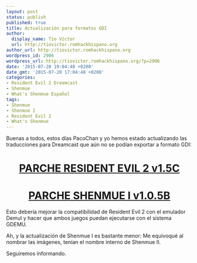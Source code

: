 ```yaml
---
layout: post
status: publish
published: true
title: Actualización para formatos GDI
author:
  display_name: Tío Víctor
  url: http://tiovictor.romhackhispano.org
author_url: http://tiovictor.romhackhispano.org
wordpress_id: 2906
wordpress_url: http://tiovictor.romhackhispano.org/?p=2906
date: '2015-07-20 19:04:48 +0200'
date_gmt: '2015-07-20 17:04:48 +0200'
categories:
- Resident Evil 2 Dreamcast
- Shenmue
- What's Shenmue Español
tags:
- Shenmue
- Shenmue I
- Resident Evil 2
- What's Shenmue
---
```

Buenas a todos, estos días PacoChan y yo hemos estado actualizando las traducciones para 
Dreamcast que aún no se podían exportar a formato GDI:

<h1 style="text-align: center;"><a href="http://www.mediafire.com/download/o5vpgcn3ouioq5v/ResidentEvil2DC-V15C.7z" target="_blank">PARCHE 
RESIDENT EVIL 2 v1.5C</a></h1>  
<h1 style="text-align: center;"><a href="http://www.mediafire.com/download/1m6fenyl53bih70/ShenmueIEnEspa%C3%B1ol105b.7z" target="_blank">PARCHE 
SHENMUE I v1.0.5B</a></h1>  
Esto debería mejorar la compatibilidad de Resident Evil 2 con el emulador Demul y hacer que 
ambos juegos puedan ejecutarse con el sistema GDEMU.

Ah, y la actualización de Shenmue I es bastante menor: Me equivoqué al nombrar las imágenes, 
tenían el nombre interno de Shenmue II.

Seguiremos informando.
